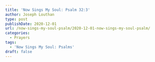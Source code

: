 ```yaml
---
title: 'Now Sings My Soul: Psalm 32:3'
author: Joseph Louthan
type: post
publishDate: 2020-12-01
url: /now-sings-my-soul-psalm/2020-12-01-now-sings-my-soul-psalm/
categories:
  - Prayers
tags:
  - 'Now Sings My Soul: Psalms'
draft: false
---
```


